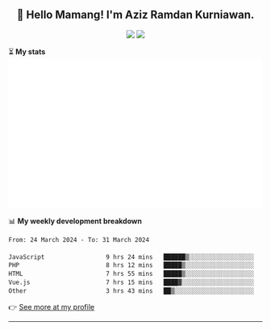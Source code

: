 <h2 align="center">👋 Hello Mamang! I'm Aziz Ramdan Kurniawan.</h2>  
<p align="center">
  <img src="https://komarev.com/ghpvc/?username=azizramdan">
  <img src="https://wakatime.com/badge/user/90056fa0-4c31-4eca-954e-2a3ac05896f9.svg">
</p>
    
⏳ **My stats**  
![](https://raw.githubusercontent.com/azizramdan/github-stats/master/generated/overview.svg#gh-dark-mode-only)

📊 **My weekly development breakdown**
<!--START_SECTION:waka-->

```txt
From: 24 March 2024 - To: 31 March 2024

JavaScript                 9 hrs 24 mins   ██████▒░░░░░░░░░░░░░░░░░░   24.78 %
PHP                        8 hrs 12 mins   █████▒░░░░░░░░░░░░░░░░░░░   21.61 %
HTML                       7 hrs 55 mins   █████▒░░░░░░░░░░░░░░░░░░░   20.86 %
Vue.js                     7 hrs 15 mins   ████▓░░░░░░░░░░░░░░░░░░░░   19.10 %
Other                      3 hrs 43 mins   ██▒░░░░░░░░░░░░░░░░░░░░░░   09.82 %
```

<!--END_SECTION:waka-->
👉 [See more at my profile](https://wakatime.com/@azizramdan)
***
